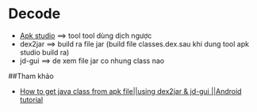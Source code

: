 # Decode
+ [Apk studio](https://apkpure.com/tango-free-video-call-chat/com.sgiggle.production/download?from=details) ==> tool tool dùng dịch ngược
+ dex2jar  ==> build ra file jar (build file classes.dex.sau khi dung tool apk studio build ra)
+ jd-gui ==> de xem file jar co nhung class nao

##Tham khảo
+ [How to get java class from apk file||using dex2jar & jd-gui ||Android tutorial](https://www.youtube.com/watch?v=w7Vw4-iPwUQ)

